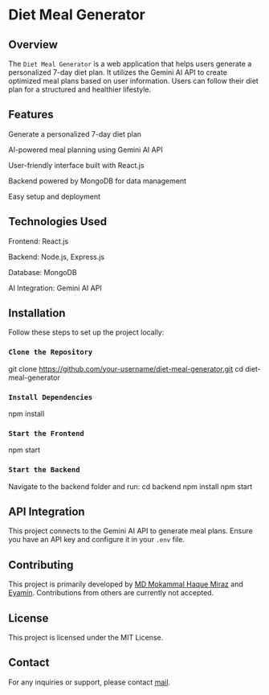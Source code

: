 # Diet Meal Generator

## Overview

The `Diet Meal Generator` is a web application that helps users generate a personalized 7-day diet plan. It utilizes the Gemini AI API to create optimized meal plans based on user information. Users can follow their diet plan for a structured and healthier lifestyle.

## Features

Generate a personalized 7-day diet plan

AI-powered meal planning using Gemini AI API

User-friendly interface built with React.js

Backend powered by MongoDB for data management

Easy setup and deployment

## Technologies Used

Frontend: React.js

Backend: Node.js, Express.js

Database: MongoDB

AI Integration: Gemini AI API


## Installation

Follow these steps to set up the project locally:

### `Clone the Repository` 
git clone https://github.com/your-username/diet-meal-generator.git
cd diet-meal-generator

### `Install Dependencies`
npm install

### `Start the Frontend`
npm start

### `Start the Backend`
Navigate to the backend folder and run:
cd backend
npm install
npm start

## API Integration
This project connects to the Gemini AI API to generate meal plans. Ensure you have an API key and configure it in your `.env` file.

## Contributing
This project is primarily developed by [MD Mokammal Haque Miraz](https://github.com/mokammalhmiraz) and [Eyamin](https://github.com/EyaminAman22). Contributions from others are currently not accepted.

## License
This project is licensed under the MIT License.

## Contact
For any inquiries or support, please contact [mail](m.h.miraz26@gmail.com).
